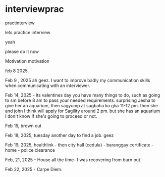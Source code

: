 # interviewprac
practinterview

lets practice interview

yeah


please do it now

Motivation motivation

feb 8 2025.

Feb 9 , 2025 ah geez. I want to improve badly my communication skills when communicating with an interviewer.

Feb 14, 2025 - its valentines day you have many things to do, such as going to sm before 8 am to pass your needed requirements. surprising Jesha to give her an aquarium, then sagyump at sugbaha ko gha 11-12 pm. then she and john I think will apply for Sagility around 2 pm. but she has an aquarium I don't know if she's going to proceed or not.

Feb 15, brown out

Feb 18, 2025, tuesday another day to find a job. geez

Feb 19, 2025, healthlink - then city hall (cedula) - baranggay certificate - home - police clearance 

Feb, 21, 2025 - House all the time- I was recovering from burn out.

Feb 22, 2025 - Carpe Diem.
